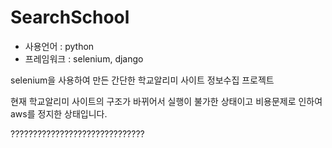 # SearchSchool

- 사용언어 : python
- 프레임워크 : selenium, django

selenium을 사용하여 만든 간단한 학교알리미 사이트 정보수집 프로젝트

현재 학교알리미 사이트의 구조가 바뀌어서 실행이 불가한 상태이고 비용문제로 인하여 aws를 정지한 상태입니다.

??????????????????????????????




